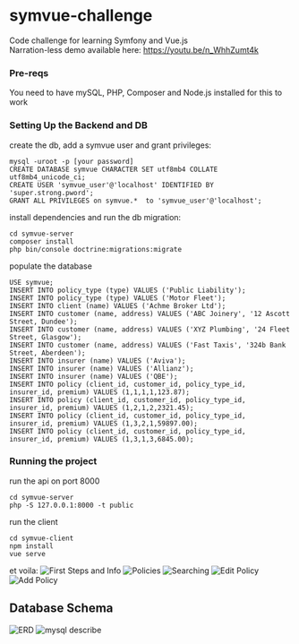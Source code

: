 # symvue-challenge
Code challenge for learning Symfony and Vue.js <br>
Narration-less demo available here: https://youtu.be/n_WhhZumt4k

### Pre-reqs
You need to have mySQL, PHP, Composer and Node.js installed for this to work

### Setting Up the Backend and DB 
create the db, add a symvue user and grant privileges:

```
mysql -uroot -p [your password]
CREATE DATABASE symvue CHARACTER SET utf8mb4 COLLATE utf8mb4_unicode_ci;
CREATE USER 'symvue_user'@'localhost' IDENTIFIED BY 'super.strong.pword';
GRANT ALL PRIVILEGES on symvue.*  to 'symvue_user'@'localhost';
```
install dependencies and run the db migration:
```
cd symvue-server
composer install
php bin/console doctrine:migrations:migrate
```
populate the database 
```
USE symvue;
INSERT INTO policy_type (type) VALUES ('Public Liability');
INSERT INTO policy_type (type) VALUES ('Motor Fleet');
INSERT INTO client (name) VALUES ('Achme Broker Ltd');
INSERT INTO customer (name, address) VALUES ('ABC Joinery', '12 Ascott Street, Dundee');
INSERT INTO customer (name, address) VALUES ('XYZ Plumbing', '24 Fleet Street, Glasgow');
INSERT INTO customer (name, address) VALUES ('Fast Taxis', '324b Bank Street, Aberdeen');
INSERT INTO insurer (name) VALUES ('Aviva');
INSERT INTO insurer (name) VALUES ('Allianz');
INSERT INTO insurer (name) VALUES ('QBE');
INSERT INTO policy (client_id, customer_id, policy_type_id, insurer_id, premium) VALUES (1,1,1,1,123.87);
INSERT INTO policy (client_id, customer_id, policy_type_id, insurer_id, premium) VALUES (1,2,1,2,2321.45);
INSERT INTO policy (client_id, customer_id, policy_type_id, insurer_id, premium) VALUES (1,3,2,1,59897.00);
INSERT INTO policy (client_id, customer_id, policy_type_id, insurer_id, premium) VALUES (1,3,1,3,6845.00);
```

### Running the project
run the api on port 8000
```
cd symvue-server
php -S 127.0.0.1:8000 -t public
```
run the client
```
cd symvue-client
npm install
vue serve
```
et voila:
![First Steps and Info](https://github.com/dtodorowa/symvue-challenge/blob/main/images/FirstSteps.png?raw=true)
![Policies](https://github.com/dtodorowa/symvue-challenge/blob/main/images/Policies.png?raw=true)
![Searching](https://github.com/dtodorowa/symvue-challenge/blob/main/images/Searching.png?raw=true)
![Edit Policy](https://github.com/dtodorowa/symvue-challenge/blob/main/images/EditPolicy.png?raw=true)
![Add Policy](https://github.com/dtodorowa/symvue-challenge/blob/main/images/AddPolicy.png?raw=true)

## Database Schema
![ERD](https://github.com/dtodorowa/symvue-challenge/blob/main/images/ERD.png?raw=true)
![mysql describe](https://github.com/dtodorowa/symvue-challenge/blob/main/images/mysql_describe.png?raw=true)
